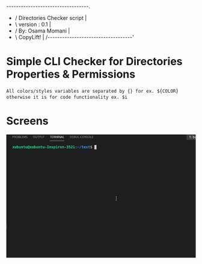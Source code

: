    \----------------------------------.
-   /   Directories Checker script      |
-   \   version :   0.1                 |    
-   /   By: Osama Momani                |
-   \   CopyLift!                       |
   /-----------------------------------'

# Simple CLI Checker for Directories Properties &amp; Permissions

    All colors/styles variables are separated by {} for ex. ${COLOR}	
    otherwise it is for code functionality ex. $i
    
# Screens

![](ScreenShoot.gif)
